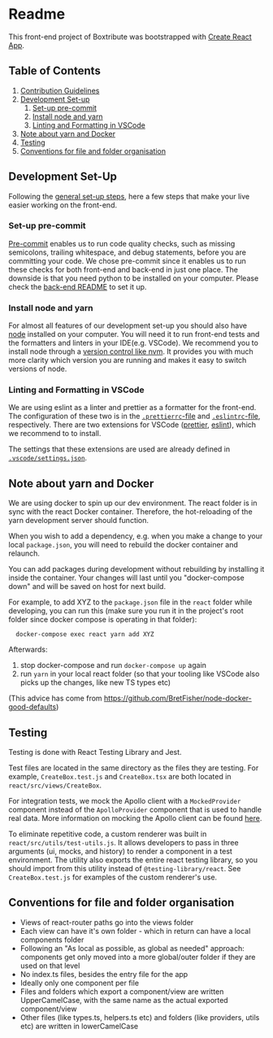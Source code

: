 # Readme

This front-end project of Boxtribute was bootstrapped with [Create React App](https://github.com/facebook/create-react-app).

## Table of Contents

1. [Contribution Guidelines](../CONTRIBUTING.md)
2. [Development Set-up](#development-set-up)
   1. [Set-up pre-commit](#set-up-pre-commit)
   2. [Install node and yarn](#install-node-and-yarn)
   3. [Linting and Formatting in VSCode](#linting-and-formatting-in-vscode)
3. [Note about yarn and Docker](#note-about-yarn-and-docker)
4. [Testing](#testing)
4. [Conventions for file and folder organisation](#conventions-for-file-and-folder-organisation)

## Development Set-Up

Following the [general set-up steps](../README.md), here a few steps that make your live easier working on the front-end.

### Set-up pre-commit

[Pre-commit](https://pre-commit.com/) enables us to run code quality checks, such as missing semicolons, trailing whitespace, and debug statements, before you are committing your code. We chose pre-commit since it enables us to run these checks for both front-end and back-end in just one place.
The downside is that you need python to be installed on your computer.
Please check the [back-end README](../back/README.md#set-up-pre-commit) to set it up.

### Install node and yarn

For almost all features of our development set-up you should also have [node](https://nodejs.org/en/download/) installed on your computer. You will need it to run front-end tests and the formatters and linters in your IDE(e.g. VSCode).
We recommend you to install node through a [version control like nvm](https://github.com/nvm-sh/nvm). It provides you with much more clarity which version you are running and makes it easy to switch versions of node.

### Linting and Formatting in VSCode

We are using eslint as a linter and prettier as a formatter for the front-end. The configuration of these two is in the [`.prettierrc`-file](../.prettierrc) and [`.eslintrc`-file](../.eslintrc), respectively. There are two extensions for VSCode ([prettier](https://marketplace.visualstudio.com/items?itemName=esbenp.prettier-vscode), [eslint](dbaeumer.vscode-eslint)), which we recommend to to install.

The settings that these extensions are used are already defined in [`.vscode/settings.json`](../.vscode/settings.json).

## Note about yarn and Docker

We are using docker to spin up our dev environment. The react folder is in sync with the react Docker container. Therefore, the hot-reloading of the yarn development server should function.

When you wish to add a dependency, e.g. when you make a change to your local `package.json`, you will need to rebuild the docker container and relaunch.

You can add packages during development without rebuilding by installing it inside the container. Your changes will last until you "docker-compose down" and will be saved on host for next build.

For example, to add XYZ to the `package.json` file in the `react` folder while developing, you can run this (make sure you run it in the project's root folder since docker compose is operating in that folder):

      docker-compose exec react yarn add XYZ

Afterwards: 
1. stop docker-compose and run `docker-compose up` again
2. run `yarn` in your local react folder (so that your tooling like VSCode also picks up the changes, like new TS types etc)
 
(This advice has come from https://github.com/BretFisher/node-docker-good-defaults)

## Testing

Testing is done with React Testing Library and Jest.

Test files are located in the same directory as the files they are testing. For example, `CreateBox.test.js` and `CreateBox.tsx` are both located in `react/src/views/CreateBox`.

For integration tests, we mock the Apollo client with a `MockedProvider` component instead of the `ApolloProvider` component that is used to handle real data. More information on mocking the Apollo client can be found [here](https://www.apollographql.com/docs/react/development-testing/testing/).

To eliminate repetitive code, a custom renderer was built in `react/src/utils/test-utils.js`. It allows developers to pass in three arguments (ui, mocks, and history) to render a component in a test environment. The utility also exports the entire react testing library, so you should import from this utility instead of `@testing-library/react`. See `CreateBox.test.js` for examples of the custom renderer's use.


## Conventions for file and folder organisation

* Views of react-router paths go into the views folder
* Each view can have it's own folder - which in return can have a local components folder
* Following an "As local as possible, as global as needed" approach: components get only moved into a more global/outer folder if they are used on that level
* No index.ts files, besides the entry file for the app
* Ideally only one component per file
* Files and folders which export a component/view are written UpperCamelCase, with the same name as the actual exported component/view
* Other files (like types.ts, helpers.ts etc) and folders (like providers, utils etc) are written in lowerCamelCase

